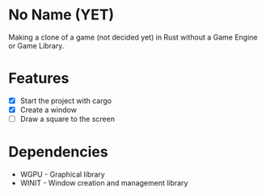 # No Name (YET)

Making a clone of a game (not decided yet) in Rust without a Game Engine or Game Library.

# Features

- [x] Start the project with cargo
- [x] Create a window
- [ ] Draw a square to the screen

# Dependencies

- WGPU - Graphical library
- WINIT - Window creation and management library